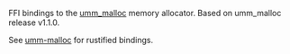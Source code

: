FFI bindings to the [umm_malloc][0] memory allocator. Based on umm_malloc release v1.1.0.

See [umm-malloc][1] for rustified bindings.

[0]: https://github.com/rhempel/umm_malloc
[1]: https://crates.io/crates/umm-malloc